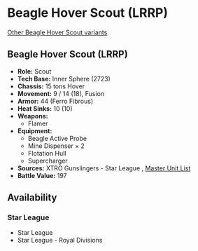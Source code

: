 # Beagle Hover Scout (LRRP) 

[Other Beagle Hover Scout variants](../beagle_hover_scout.md) 

## Beagle Hover Scout (LRRP) 

- **Role:** Scout 
- **Tech Base:** Inner Sphere (2723) 
- **Chassis:** 15 tons Hover 
- **Movement:** 9 / 14 (18), Fusion 
- **Armor:** 44 (Ferro Fibrous) 
- **Heat Sinks:** 10 (10) 
- **Weapons:** 
  - Flamer 
- **Equipment:** 
  - Beagle Active Probe 
  - Mine Dispenser × 2 
  - Flotation Hull 
  - Supercharger 
- **Sources:** XTRO Gunslingers - Star League , [Master Unit List](http://masterunitlist.info/Unit/Details/7330) 
- **Battle Value:** 197 

## Availability 

### Star League 

- Star League 
- Star League - Royal Divisions 

